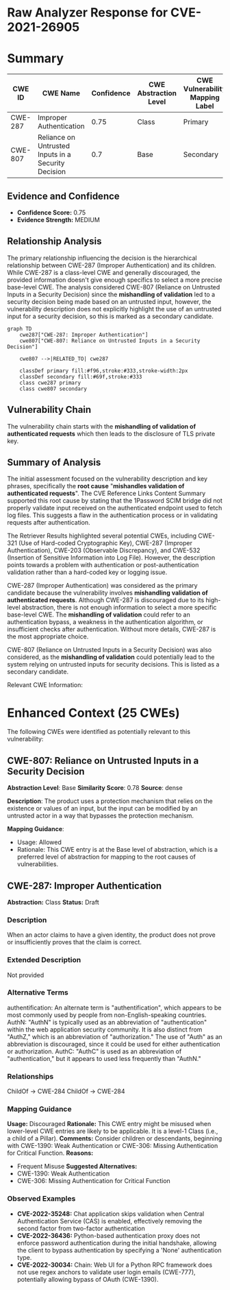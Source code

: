 # Raw Analyzer Response for CVE-2021-26905

# Summary
| CWE ID | CWE Name | Confidence | CWE Abstraction Level | CWE Vulnerability Mapping Label | CWE-Vulnerability Mapping Notes |
|---|---|---|---|---|---|
| CWE-287 | Improper Authentication | 0.75 | Class | Primary | Discouraged |
| CWE-807 | Reliance on Untrusted Inputs in a Security Decision | 0.7 | Base | Secondary | Allowed |

## Evidence and Confidence

*   **Confidence Score:** 0.75
*   **Evidence Strength:** MEDIUM

## Relationship Analysis
The primary relationship influencing the decision is the hierarchical relationship between CWE-287 (Improper Authentication) and its children. While CWE-287 is a class-level CWE and generally discouraged, the provided information doesn't give enough specifics to select a more precise base-level CWE. The analysis considered CWE-807 (Reliance on Untrusted Inputs in a Security Decision) since the **mishandling of validation** led to a security decision being made based on an untrusted input, however, the vulnerability description does not explicitly highlight the use of an untrusted input for a security decision, so this is marked as a secondary candidate.

```mermaid
graph TD
    cwe287["CWE-287: Improper Authentication"]
    cwe807["CWE-807: Reliance on Untrusted Inputs in a Security Decision"]

    cwe807 -->|RELATED_TO| cwe287

    classDef primary fill:#f96,stroke:#333,stroke-width:2px
    classDef secondary fill:#69f,stroke:#333
    class cwe287 primary
    class cwe807 secondary
```

## Vulnerability Chain
The vulnerability chain starts with the **mishandling of validation of authenticated requests** which then leads to the disclosure of TLS private key.

## Summary of Analysis
The initial assessment focused on the vulnerability description and key phrases, specifically the **root cause** "**mishandles validation of authenticated requests**". The CVE Reference Links Content Summary supported this root cause by stating that the 1Password SCIM bridge did not properly validate input received on the authenticated endpoint used to fetch log files. This suggests a flaw in the authentication process or in validating requests after authentication.

The Retriever Results highlighted several potential CWEs, including CWE-321 (Use of Hard-coded Cryptographic Key), CWE-287 (Improper Authentication), CWE-203 (Observable Discrepancy), and CWE-532 (Insertion of Sensitive Information into Log File). However, the description points towards a problem with authentication or post-authentication validation rather than a hard-coded key or logging issue.

CWE-287 (Improper Authentication) was considered as the primary candidate because the vulnerability involves **mishandling validation of authenticated requests**. Although CWE-287 is discouraged due to its high-level abstraction, there is not enough information to select a more specific base-level CWE. The **mishandling of validation** could refer to an authentication bypass, a weakness in the authentication algorithm, or insufficient checks after authentication. Without more details, CWE-287 is the most appropriate choice.

CWE-807 (Reliance on Untrusted Inputs in a Security Decision) was also considered, as the **mishandling of validation** could potentially lead to the system relying on untrusted inputs for security decisions. This is listed as a secondary candidate.

Relevant CWE Information:

# Enhanced Context (25 CWEs)
The following CWEs were identified as potentially relevant to this vulnerability:

## CWE-807: Reliance on Untrusted Inputs in a Security Decision
**Abstraction Level**: Base
**Similarity Score**: 0.78
**Source**: dense

**Description**:
The product uses a protection mechanism that relies on the existence or values of an input, but the input can be modified by an untrusted actor in a way that bypasses the protection mechanism.

**Mapping Guidance**:
- Usage: Allowed
- Rationale: This CWE entry is at the Base level of abstraction, which is a preferred level of abstraction for mapping to the root causes of vulnerabilities.

## CWE-287: Improper Authentication
**Abstraction:** Class
**Status:** Draft

### Description
When an actor claims to have a given identity, the product does not prove or insufficiently proves that the claim is correct.

### Extended Description
Not provided

### Alternative Terms
authentification: An alternate term is "authentification", which appears to be most commonly used by people from non-English-speaking countries.
AuthN: "AuthN" is typically used as an abbreviation of "authentication" within the web application security community. It is also distinct from "AuthZ," which is an abbreviation of "authorization." The use of "Auth" as an abbreviation is discouraged, since it could be used for either authentication or authorization.
AuthC: "AuthC" is used as an abbreviation of "authentication," but it appears to used less frequently than "AuthN."

### Relationships
ChildOf -> CWE-284
ChildOf -> CWE-284

### Mapping Guidance
**Usage:** Discouraged
**Rationale:** This CWE entry might be misused when lower-level CWE entries are likely to be applicable. It is a level-1 Class (i.e., a child of a Pillar).
**Comments:** Consider children or descendants, beginning with CWE-1390: Weak Authentication or CWE-306: Missing Authentication for Critical Function.
**Reasons:**
- Frequent Misuse
**Suggested Alternatives:**
- CWE-1390: Weak Authentication
- CWE-306: Missing Authentication for Critical Function

### Observed Examples
- **CVE-2022-35248:** Chat application skips validation when Central Authentication Service (CAS) is enabled, effectively removing the second factor from two-factor authentication
- **CVE-2022-36436:** Python-based authentication proxy does not enforce password authentication during the initial handshake, allowing the client to bypass authentication by specifying a 'None' authentication type.
- **CVE-2022-30034:** Chain: Web UI for a Python RPC framework does not use regex anchors to validate user login emails (CWE-777), potentially allowing bypass of OAuth (CWE-1390).
